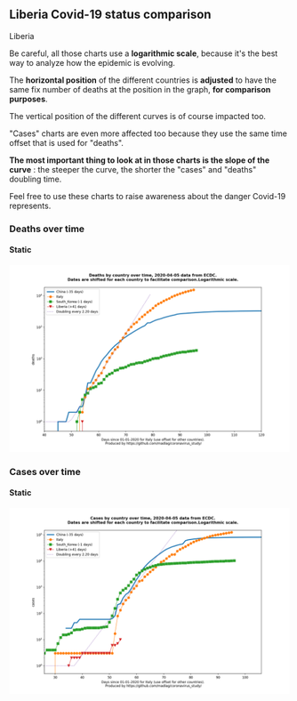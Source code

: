 ## Liberia Covid-19 status comparison 

Liberia



Be careful, all those charts use a **logarithmic scale**, because it's the best way to analyze how the epidemic is evolving.
 
The **horizontal position** of the different countries is **adjusted** to have the same fix number of deaths at the position in the graph, **for comparison purposes**.

The vertical position of the different curves is of course impacted too.

"Cases" charts are even more affected too because they use the same time offset that is used for "deaths".

**The most important thing to look at in those charts is the slope of the curve** : the steeper the curve, the shorter the "cases" and "deaths" doubling time.

Feel free to use these charts to raise awareness about the danger Covid-19 represents. 


 
### Deaths over time
 
#### Static
![Liberia covid-19 deaths static chart](https://raw.githubusercontent.com/madlag/coronavirus_study/master/notebooks/graphs/2020-04-05/countries/Liberia/2020-04-05_Liberia_deaths.png "Liberia covid-19 deaths static chart")   

 
### Cases over time
 
#### Static
![Liberia covid-19 cases static chart](https://raw.githubusercontent.com/madlag/coronavirus_study/master/notebooks/graphs/2020-04-05/countries/Liberia/2020-04-05_Liberia_cases.png "Liberia covid-19 cases static chart")   

